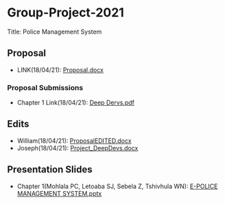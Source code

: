 
# Group-Project-2021

Title: Police Management System

## Proposal
- LINK(18/04/21): [Proposal.docx](https://github.com/MohlalaComfort/Group-Project-2021/files/6330542/Proposal.docx)
### Proposal Submissions
- Chapter 1 Link(18/04/21): [Deep Dervs.pdf](https://github.com/MohlalaComfort/Group-Project-2021/files/6332299/Deep.Dervs.pdf)
## Edits
- William(18/04/21): [ProposalEDITED.docx](https://github.com/MohlalaComfort/Group-Project-2021/files/6332204/ProposalEDITED.docx)
- Joseph(18/04/21): [Project_DeepDevs.docx](https://github.com/MohlalaComfort/Group-Project-2021/files/6332224/Project_DeepDevs.docx)
## Presentation Slides
- Chapter 1(Mohlala PC, Letoaba SJ, Sebela Z, Tshivhula WN): [E-POLICE MANAGEMENT SYSTEM.pptx](https://github.com/MohlalaComfort/Group-Project-2021/files/6332014/E-POLICE.MANAGEMENT.SYSTEM.pptx)






